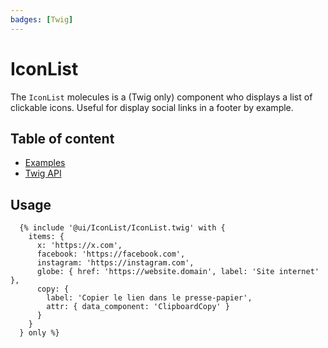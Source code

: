 ```yaml
---
badges: [Twig]
---
```


# IconList <Badges :texts="$frontmatter.badges" />

The `IconList` molecules is a (Twig only) component who displays a list of clickable icons. Useful for display social links in a footer by example.

## Table of content

- [Examples](./examples)
- [Twig API](./twig-api)

## Usage

```twig
  {% include '@ui/IconList/IconList.twig' with {
    items: {
      x: 'https://x.com',
      facebook: 'https://facebook.com',
      instagram: 'https://instagram.com',
      globe: { href: 'https://website.domain', label: 'Site internet' },
      copy: {
        label: 'Copier le lien dans le presse-papier',
        attr: { data_component: 'ClipboardCopy' }
      }
    }
  } only %}
```
